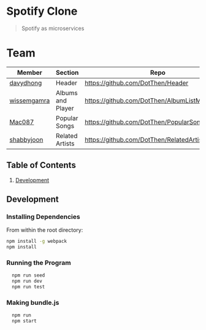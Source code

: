 # Spotify Clone

> Spotify as microservices

# Team

|        Member    |Section                    |Repo                         |
|----------------|-------------------------------|-----------------------------|
|[davydhong](https://github.com/davydhong)|Header            |https://github.com/DotThen/Header           |
|[wissemgamra](https://github.com/wissemgamra) | Albums and Player | https://github.com/DotThen/AlbumListMusicPlayer |
|[Mac087](https://github.com/Mac087) | Popular Songs | https://github.com/DotThen/PopularSongs |
|[shabbyjoon](https://github.com/shabbyjoon) | Related Artists | https://github.com/DotThen/RelatedArtists |



## Table of Contents

<!-- 1. [Usage](#Usage) -->
<!-- 1. [Requirements](#requirements) -->
1. [Development](#development)

<!-- ## Usage

> In construction -->

<!-- ## Requirements

An `nvmrc` file is included if using [nvm](https://github.com/creationix/nvm).

- Node 6.13.0
- etc -->

## Development

### Installing Dependencies

From within the root directory:

```sh
npm install -g webpack
npm install
```

### Running the Program

```sh
  npm run seed
  npm run dev
  npm run test
```

### Making bundle.js

```sh
  npm run 
  npm start
```




